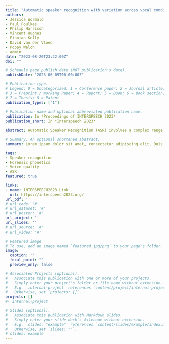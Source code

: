 ```yaml
---
title: "Automatic speaker recognition with variation across vocal conditions: a controlled experiment with implications for forensics"
authors:
- Jessica Wormald
- Paul Foulkes
- Philip Harrison
- Vincent Hughes
- Finnian Kelly
- David van der Vloed
- Poppy Welch
- admin
date: "2023-08-20T23:22:00Z"
doi: ""

# Schedule page publish date (NOT publication's date).
publishDate: "2023-06-09T00:00:00Z"

# Publication type.
# Legend: 0 = Uncategorized; 1 = Conference paper; 2 = Journal article;
# 3 = Preprint / Working Paper; 4 = Report; 5 = Book; 6 = Book section;
# 7 = Thesis; 8 = Patent
publication_types: ["1"]

# Publication name and optional abbreviated publication name.
publication: In *Proceedings of INTERSPEECH 2023*
publication_short: In *Interspeech 2023*

abstract: Automatic Speaker Recognition (ASR) involves a complex range of processes to extract, model, and compare speaker-specific information from a pair of voice samples. Using heavily controlled recordings, this paper explores the impact of specific vocal conditions (i.e. vocal setting, disguise, accent guises) on ASR performance. When vocal conditions are matched, ASR performance is generally excellent (whisper is an exception). When conditions are mismatched, as in most forensic cases, we see an increase in discrimination and calibration error in some cases. The most problematic mismatches are those involving whisper and supralaryngeal vocal settings; these produce the greatest phonetic changes to speech. Mismatches involving high pitch also produce poor performance, although this appears to be driven by speaker-specific differences in articulatory implementation. We discuss the implications of the findings for the use of ASR in forensic casework and the interpretability of system output.

# Summary. An optional shortened abstract.
summary: Lorem ipsum dolor sit amet, consectetur adipiscing elit. Duis posuere tellus ac convallis placerat. Proin tincidunt magna sed ex sollicitudin condimentum.

tags:
- Speaker recognition
- Forensic phonetics
- Voice quality
- ASR
featured: true

links:
- name: INTERSPEECH2023 Link
  url: https://interspeech2023.org/
url_pdf: ''
# url_code: '#'
# url_dataset: '#'
# url_poster: '#'
url_project: ''
url_slides: ''
# url_source: '#'
# url_video: '#'

# Featured image
# To use, add an image named `featured.jpg/png` to your page's folder. 
image:
  caption: ''
  focal_point: ""
  preview_only: false

# Associated Projects (optional).
#   Associate this publication with one or more of your projects.
#   Simply enter your project's folder or file name without extension.
#   E.g. `internal-project` references `content/project/internal-project/index.md`.
#   Otherwise, set `projects: []`.
projects: []
#- internal-project

# Slides (optional).
#   Associate this publication with Markdown slides.
#   Simply enter your slide deck's filename without extension.
#   E.g. `slides: "example"` references `content/slides/example/index.md`.
#   Otherwise, set `slides: ""`.
# slides: example
---
```


